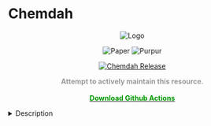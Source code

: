 # Chemdah

<div align="center">

![Logo](https://github.com/shuiqing2046/Chemdah/assets/28628358/4bae5ec8-a24a-4a9b-bdaf-3aaaaa2a9918)

![Paper](https://cdn.jsdelivr.net/gh/intergrav/devins-badges/assets/compact/supported/paper_vector.svg)
![Purpur](https://cdn.jsdelivr.net/gh/intergrav/devins-badges/assets/compact/supported/purpur_vector.svg)

[![Chemdah Release](https://github.com/shuiqing2046/Chemdah/actions/workflows/release.yml/badge.svg)](https://github.com/shuiqing2046/Chemdah/actions/workflows/release.yml)
  <p align="center">
    <strong style="color:#999999;">Attempt to actively maintain this resource.</strong>
    <br />
    <br />
    <a href="https://github.com/shuiqing2046/Chemdah/actions"><strong><span style="color:#009900;">Download Github Actions</span></strong></a>
    <br />
  </p>

</div>

<details>
<summary>Description</summary>

---

Chemdah 似乎已被放弃并不再提供访问,因而我尝试维护后续版本的简单支持性更新.

Chemdah seems to have been abandoned and no longer provides access, so I am attempting to maintain a simple support update for subsequent versions.

---

Chemdah 是免费的，但我们不提供 jar 文件，你可以通过以下步骤自行构建插件。

**Windows 平台**
```shell
gradlew.bat clean build
```

**macOS/Linux 平台**
```shell
./gradlew clean build
```

# Chemdah 对比 其他插件
> 数据来源: BetonQuest

| Feature | Chemdah                    | BetonQuest | Quests | BeautyQuests | QuestCreator | MangoQuest |
| --- |----------------------------| --- | --- | --- | --- | --- |
| 免费使用 | ✅ (¥198)                   | ✅ | ✅ | ✅ | ❌ (¥131.25) | ✅
| 开源 | ✅                          | ✅ | ✅ | ✅ | ❌ | ✅
| API | ✅                          | ✅ | ✅ | ✅ | ❌ (闭源) | ✅
| 版本支持 | 1.9-1.20.1                 | 1.13.2-1.16.5 | 1.7-1.16.5 | 1.11-1.16.5 | 1.7-1.16.5 | 1.13-1.16.5
| 数据库支持 | SQLite & MySQL & MongoDB   | SQLite & MySQL | ❌ | MySQL | MySQL | MySQL & MongoDB
| 多人任务 | ✅                          | ❌ | ❌ | ❌ | ❓ | ❌
| 多分支对话 | ✅                          | ✅ | ❓ | ❓| ✅ | ❓
| 客户端 NPC | ✅ (Adyeshach)              | ✅ | ❓ | ❓| ✅ | ❓
| 有组织的文件结构 | ✅                          | ✅ | ❌ | ❓ | ✅ | ✅
| 基于可编程的脚本 | ✅                          | ❌ | ❌ | ❌ | ❌ | ❌
| 自动化任务分发 | ✅ 自动化组件 (Automation Addon) | ❌ 全局事件 (Static Events) | ✅ 计划任务 (Planner) | ❌ | ✅ 任务激活器 (Activators) | ❌
| 沉浸式任务追踪 | ✅ 追踪组件 (Track Addon)       | ❌ 任务手册 (Journal) | ❌ | ❌ | ❌ | ❌
| 自定义通知系统 | ✅ 脚本代理 (Kether)            | ✅ Notify IO | ❌ | ❌ | ❌ | ❌

**JavaDoc**：https://jd.ptms.ink/chemdah

**[Blockdb [Download]](http://ptms.ink:8081/repository/maven-releases/ink/ptms/Blockdb/1.1.0/Blockdb-1.1.0.jar)**
</details>
